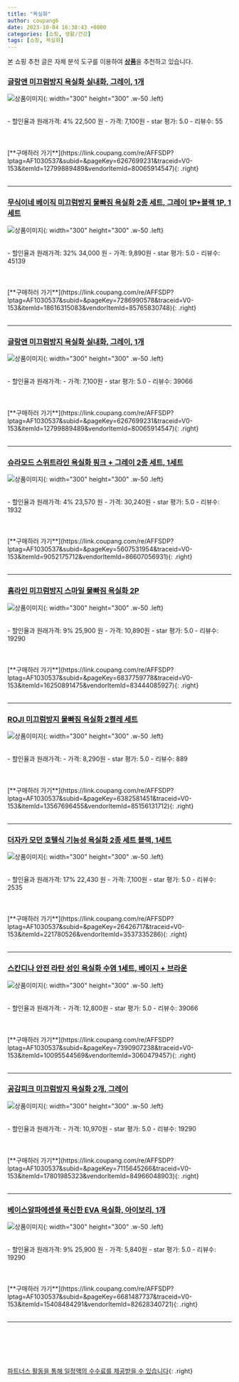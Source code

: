 ```yaml
---
title: "욕실화"
author: coupang6
date: 2023-10-04 16:38:43 +0800
categories: [쇼핑, 생활/건강]
tags: [쇼핑, 욕실화]
---
```


본 쇼핑 추천 글은 자체 분석 도구를 이용하여 [**상품**](https://link.coupang.com/a/bao1ui)을 추천하고 있습니다.

### [글랑앤 미끄럼방지 욕실화 실내화, 그레이, 1개](https://link.coupang.com/re/AFFSDP?lptag=AF1030537&subid=&pageKey=6267699231&traceid=V0-153&itemId=12799889489&vendorItemId=80065914547)

![상품이미지](https://thumbnail8.coupangcdn.com/thumbnails/remote/230x230ex/image/retail/images/2366224347797927-2faddbfa-4014-41bf-864b-efa60b8141e3.jpg){: width="300" height="300" .w-50 .left}


<br>
- 할인율과 원래가격: 4%  22,500   원
- 가격: 7,100원
- star 평가: 5.0
- 리뷰수: 55
<br>
<br>
<br>
<br>
[**구매하러 가기**](https://link.coupang.com/re/AFFSDP?lptag=AF1030537&subid=&pageKey=6267699231&traceid=V0-153&itemId=12799889489&vendorItemId=80065914547){: .right}
<br>
<br>

---

### [무식이네 베이직 미끄럼방지 물빠짐 욕실화 2종 세트, 그레이 1P+블랙 1P, 1세트](https://link.coupang.com/re/AFFSDP?lptag=AF1030537&subid=&pageKey=7286990578&traceid=V0-153&itemId=18616315083&vendorItemId=85765830748)

![상품이미지](https://thumbnail9.coupangcdn.com/thumbnails/remote/230x230ex/image/vendor_inventory/30a6/7089ea34fb4f08d66abb137c03334dcf8202edf9b5bfddf6266b68ce539f.jpg){: width="300" height="300" .w-50 .left}


<br>
- 할인율과 원래가격: 32%  34,000   원
- 가격: 9,890원
- star 평가: 5.0
- 리뷰수: 45139
<br>
<br>
<br>
<br>
[**구매하러 가기**](https://link.coupang.com/re/AFFSDP?lptag=AF1030537&subid=&pageKey=7286990578&traceid=V0-153&itemId=18616315083&vendorItemId=85765830748){: .right}
<br>
<br>

---

### [글랑앤 미끄럼방지 욕실화 실내화, 그레이, 1개](https://link.coupang.com/re/AFFSDP?lptag=AF1030537&subid=&pageKey=6267699231&traceid=V0-153&itemId=12799889489&vendorItemId=80065914547)

![상품이미지](https://thumbnail8.coupangcdn.com/thumbnails/remote/230x230ex/image/retail/images/2366224347797927-2faddbfa-4014-41bf-864b-efa60b8141e3.jpg){: width="300" height="300" .w-50 .left}


<br>
- 할인율과 원래가격: 
- 가격: 7,100원
- star 평가: 5.0
- 리뷰수: 39066
<br>
<br>
<br>
<br>
[**구매하러 가기**](https://link.coupang.com/re/AFFSDP?lptag=AF1030537&subid=&pageKey=6267699231&traceid=V0-153&itemId=12799889489&vendorItemId=80065914547){: .right}
<br>
<br>

---

### [슈라모드 스위트라인 욕실화 핑크 + 그레이 2종 세트, 1세트](https://link.coupang.com/re/AFFSDP?lptag=AF1030537&subid=&pageKey=5607531954&traceid=V0-153&itemId=9052175712&vendorItemId=86607056931)

![상품이미지](https://thumbnail8.coupangcdn.com/thumbnails/remote/230x230ex/image/vendor_inventory/953a/009a7168ec343f558503a824dd0e8e743d4572123471cc7b773b03777e0b.jpg){: width="300" height="300" .w-50 .left}


<br>
- 할인율과 원래가격: 4%  23,570   원
- 가격: 30,240원
- star 평가: 5.0
- 리뷰수: 1932
<br>
<br>
<br>
<br>
[**구매하러 가기**](https://link.coupang.com/re/AFFSDP?lptag=AF1030537&subid=&pageKey=5607531954&traceid=V0-153&itemId=9052175712&vendorItemId=86607056931){: .right}
<br>
<br>

---

### [홈라인 미끄럼방지 스마일 물빠짐 욕실화 2P](https://link.coupang.com/re/AFFSDP?lptag=AF1030537&subid=&pageKey=6837759778&traceid=V0-153&itemId=16250891475&vendorItemId=83444085927)

![상품이미지](https://thumbnail6.coupangcdn.com/thumbnails/remote/230x230ex/image/vendor_inventory/557a/1b9b311a76bb37ece921ba399e9d2c6ffaa432f45a010cd9d6d806818338.jpg){: width="300" height="300" .w-50 .left}


<br>
- 할인율과 원래가격: 9%  25,900   원
- 가격: 10,890원
- star 평가: 5.0
- 리뷰수: 19290
<br>
<br>
<br>
<br>
[**구매하러 가기**](https://link.coupang.com/re/AFFSDP?lptag=AF1030537&subid=&pageKey=6837759778&traceid=V0-153&itemId=16250891475&vendorItemId=83444085927){: .right}
<br>
<br>

---

### [ROJI 미끄럼방지 물빠짐 욕실화 2켤레 세트](https://link.coupang.com/re/AFFSDP?lptag=AF1030537&subid=&pageKey=6382581451&traceid=V0-153&itemId=13567696455&vendorItemId=85156131712)

![상품이미지](https://thumbnail9.coupangcdn.com/thumbnails/remote/230x230ex/image/vendor_inventory/57c3/d29308f23c934c1e736875d1739f8da073ea50c2da7bc263cf778aeced2d.jpg){: width="300" height="300" .w-50 .left}


<br>
- 할인율과 원래가격: 
- 가격: 8,290원
- star 평가: 5.0
- 리뷰수: 889
<br>
<br>
<br>
<br>
[**구매하러 가기**](https://link.coupang.com/re/AFFSDP?lptag=AF1030537&subid=&pageKey=6382581451&traceid=V0-153&itemId=13567696455&vendorItemId=85156131712){: .right}
<br>
<br>

---

### [더자카 모던 호텔식 기능성 욕실화 2종 세트 블랙, 1세트](https://link.coupang.com/re/AFFSDP?lptag=AF1030537&subid=&pageKey=26426717&traceid=V0-153&itemId=221780526&vendorItemId=3537335286)

![상품이미지](https://thumbnail7.coupangcdn.com/thumbnails/remote/230x230ex/image/retail/images/1823678162288440-27bdfad7-1d49-437b-bb44-b1a639b0c892.jpg){: width="300" height="300" .w-50 .left}


<br>
- 할인율과 원래가격: 17%  22,430   원
- 가격: 7,100원
- star 평가: 5.0
- 리뷰수: 2535
<br>
<br>
<br>
<br>
[**구매하러 가기**](https://link.coupang.com/re/AFFSDP?lptag=AF1030537&subid=&pageKey=26426717&traceid=V0-153&itemId=221780526&vendorItemId=3537335286){: .right}
<br>
<br>

---

### [스칸디나 안전 라탄 성인 욕실화 수염 1세트, 베이지 + 브라운](https://link.coupang.com/re/AFFSDP?lptag=AF1030537&subid=&pageKey=7390907238&traceid=V0-153&itemId=10095544569&vendorItemId=3060479457)

![상품이미지](https://thumbnail10.coupangcdn.com/thumbnails/remote/230x230ex/image/retail/images/3832248285136658-6c399e2f-3a25-436c-91fd-cf235800fdd1.jpg){: width="300" height="300" .w-50 .left}


<br>
- 할인율과 원래가격: 
- 가격: 12,800원
- star 평가: 5.0
- 리뷰수: 39066
<br>
<br>
<br>
<br>
[**구매하러 가기**](https://link.coupang.com/re/AFFSDP?lptag=AF1030537&subid=&pageKey=7390907238&traceid=V0-153&itemId=10095544569&vendorItemId=3060479457){: .right}
<br>
<br>

---

### [공감피크 미끄럼방지 욕실화 2개, 그레이](https://link.coupang.com/re/AFFSDP?lptag=AF1030537&subid=&pageKey=7115645266&traceid=V0-153&itemId=17801985323&vendorItemId=84966048903)

![상품이미지](https://thumbnail10.coupangcdn.com/thumbnails/remote/230x230ex/image/retail/images/3488829351293601-9f0ab12e-4e4a-4319-a83a-05d7a3d00ddb.jpg){: width="300" height="300" .w-50 .left}


<br>
- 할인율과 원래가격: 
- 가격: 10,970원
- star 평가: 5.0
- 리뷰수: 19290
<br>
<br>
<br>
<br>
[**구매하러 가기**](https://link.coupang.com/re/AFFSDP?lptag=AF1030537&subid=&pageKey=7115645266&traceid=V0-153&itemId=17801985323&vendorItemId=84966048903){: .right}
<br>
<br>

---

### [베이스알파에센셜 푹신한 EVA 욕실화, 아이보리, 1개](https://link.coupang.com/re/AFFSDP?lptag=AF1030537&subid=&pageKey=6681487737&traceid=V0-153&itemId=15408484291&vendorItemId=82628340721)

![상품이미지](https://thumbnail7.coupangcdn.com/thumbnails/remote/230x230ex/image/retail/images/9617228466255043-8bbe2df9-ac70-416f-89a4-22350dbcc951.jpg){: width="300" height="300" .w-50 .left}


<br>
- 할인율과 원래가격: 9%  25,900   원
- 가격: 5,840원
- star 평가: 5.0
- 리뷰수: 19290
<br>
<br>
<br>
<br>
[**구매하러 가기**](https://link.coupang.com/re/AFFSDP?lptag=AF1030537&subid=&pageKey=6681487737&traceid=V0-153&itemId=15408484291&vendorItemId=82628340721){: .right}
<br>
<br>

---
<br><br><br><br><br> [파트너스 활동을 통해 일정액의 수수료를 제공받을 수 있습니다](https://link.coupang.com/a/bao1ui){: .right}